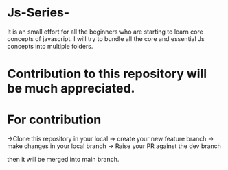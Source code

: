 # Js-Series-
It is an small effort for all the beginners who are starting to learn core concepts of javascript.
I will try to bundle all the core and essential Js concepts into multiple folders.
# Contribution to this repository will be much appreciated.

# For contribution 
->Clone this repository in your local 
-> create your new feature branch 
-> make changes in your local branch
-> Raise your PR against the dev branch

 then it will be merged into main branch. 
